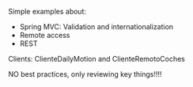 Simple examples about:
- Spring MVC: Validation and internationalization
- Remote access
- REST

Clients: ClienteDailyMotion and ClienteRemotoCoches

NO best practices, only reviewing key things!!!!